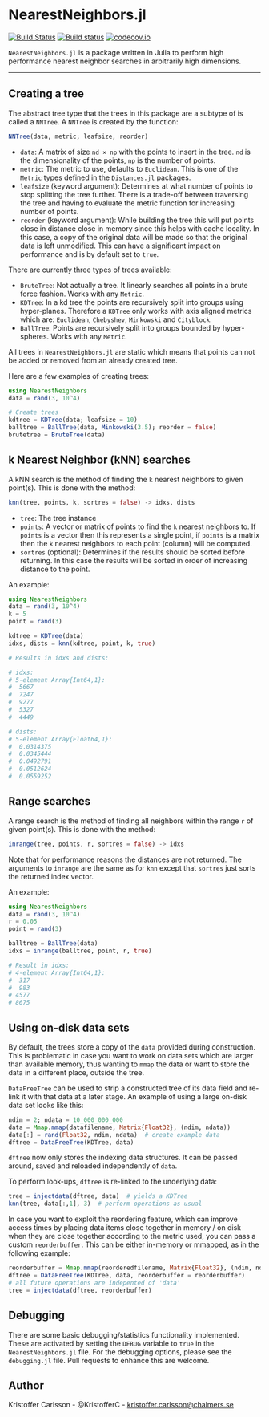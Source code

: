 # NearestNeighbors.jl

[![Build Status](https://travis-ci.org/KristofferC/NearestNeighbors.jl.svg?branch=master)](https://travis-ci.org/KristofferC/NearestNeighbors.jl) [![Build status](https://ci.appveyor.com/api/projects/status/lj0lk3c0pgwn06xe?svg=true)](https://ci.appveyor.com/project/KristofferC/nearestneighbors-jl)
 [![codecov.io](https://codecov.io/github/KristofferC/NearestNeighbors.jl/coverage.svg?branch=master)](https://codecov.io/github/KristofferC/NearestNeighbors.jl?branch=master)

 `NearestNeighbors.jl` is a package written in Julia to perform high performance nearest neighbor searches in
 arbitrarily high dimensions.

-----------------------------


## Creating a tree

The abstract tree type that the trees in this package are a subtype of is called a `NNTree`. A `NNTree`
is created by the function:
```jl
NNTree(data, metric; leafsize, reorder)
```

* `data`: A  matrix of size `nd × np` with the points to insert in the tree. `nd` is the dimensionality of the points, `np` is the number of points.
* `metric`: The metric to use, defaults to `Euclidean`. This is one of the `Metric` types defined in the `Distances.jl` packages.
* `leafsize` (keyword argument): Determines at what number of points to stop splitting the tree further. There is a trade-off between traversing the tree and having to evaluate the metric function for increasing number of points.
* `reorder` (keyword argument): While building the tree this will put points close in distance close in memory since this helps with cache locality. In this case, a copy of the original data will be made so that the original data is left unmodified. This can have a significant impact on performance and is by default set to `true`.

There are currently three types of trees available:

* `BruteTree`: Not actually a tree. It linearly searches all points in a brute force fashion. Works with any `Metric`.
* `KDTree`: In a kd tree the points are recursively split into groups using hyper-planes.
Therefore a `KDTree` only works with axis aligned metrics which are: `Euclidean`, `Chebyshev`, `Minkowski` and `Cityblock`.
* `BallTree`: Points are recursively split into groups bounded by hyper-spheres. Works with any `Metric`.

All trees in `NearestNeighbors.jl` are static which means that points can not be added or removed from an already created tree.

Here are a few examples of creating trees:
```jl
using NearestNeighbors
data = rand(3, 10^4)

# Create trees
kdtree = KDTree(data; leafsize = 10)
balltree = BallTree(data, Minkowski(3.5); reorder = false)
brutetree = BruteTree(data)
```

## k Nearest Neighbor (kNN) searches

A kNN search is the method of finding the `k` nearest neighbors to given point(s).
This is done with the method:

```jl
knn(tree, points, k, sortres = false) -> idxs, dists
```

* `tree`: The tree instance
* `points`: A vector or matrix of points to find the `k` nearest neighbors to. If `points` is a vector then this represents a single point, if `points` is a matrix then the `k` nearest neighbors to each point (column) will be computed.
* `sortres` (optional): Determines if the results should be sorted before returning.
In this case the results will be sorted in order of increasing distance to the point.

An example:

```jl
using NearestNeighbors
data = rand(3, 10^4)
k = 5
point = rand(3)

kdtree = KDTree(data)
idxs, dists = knn(kdtree, point, k, true)

# Results in idxs and dists:

# idxs:
# 5-element Array{Int64,1}:
#  5667
#  7247
#  9277
#  5327
#  4449

# dists:
# 5-element Array{Float64,1}:
#  0.0314375
#  0.0345444
#  0.0492791
#  0.0512624
#  0.0559252
```

## Range searches

A range search is the method of finding all neighbors within the range `r` of given point(s).
This is done with the method:
```jl
inrange(tree, points, r, sortres = false) -> idxs
```
Note that for performance reasons the distances are not returned. The arguments to `inrange` are the same as for `knn` except that `sortres` just sorts the returned index vector.

An example:

```jl
using NearestNeighbors
data = rand(3, 10^4)
r = 0.05
point = rand(3)

balltree = BallTree(data)
idxs = inrange(balltree, point, r, true)

# Result in idxs:
# 4-element Array{Int64,1}:
#  317
#  983
# 4577
# 8675
```

## Using on-disk data sets

By default, the trees store a copy of the `data` provided during construction. This is problematic in case you want to work on data sets which are larger than available memory, thus wanting to `mmap` the data or want to store the data in a different place, outside the tree.

`DataFreeTree` can be used to strip a constructed tree of its data field and re-link it with that data at a later stage. An example of using a large on-disk data set looks like this:

```jl
ndim = 2; ndata = 10_000_000_000
data = Mmap.mmap(datafilename, Matrix{Float32}, (ndim, ndata))
data[:] = rand(Float32, ndim, ndata)  # create example data
dftree = DataFreeTree(KDTree, data)
```

`dftree` now only stores the indexing data structures. It can be passed around, saved and reloaded independently of `data`.

To perform look-ups, `dftree` is re-linked to the underlying data:

```jl
tree = injectdata(dftree, data)  # yields a KDTree
knn(tree, data[:,1], 3)  # perform operations as usual
```

In case you want to exploit the reordering feature, which can improve access times by placing data items close together in memory / on disk when they are close together according to the metric used, you can pass a custom `reorderbuffer`. This can be either in-memory or mmapped, as in the following example:

```jl
reorderbuffer = Mmap.mmap(reorderedfilename, Matrix{Float32}, (ndim, ndata))
dftree = DataFreeTree(KDTree, data, reorderbuffer = reorderbuffer)
# all future operations are indepented of 'data'
tree = injectdata(dftree, reorderbuffer)
```

## Debugging

There are some basic debugging/statistics functionality implemented. These are activated by setting the
`DEBUG` variable to `true` in the `NearestNeighbors.jl` file. For the debugging options, please see the `debugging.jl` file. Pull requests to enhance this are welcome.

## Author

Kristoffer Carlsson -  @KristofferC - kristoffer.carlsson@chalmers.se
